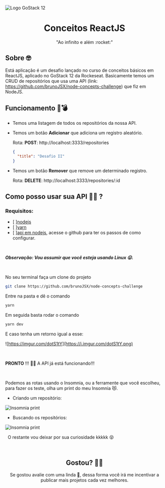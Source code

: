 ![Logo GoStack 12](https://i.imgur.com/UuhPCqe.png)

<h1 align="center">
 Conceitos ReactJS
</h1>

<div align="center">
 "Ao infinito e além :rocket:"
</div>

## Sobre 🤓

Está aplicação é um desafio lançado no curso de conceitos básicos em ReactJS, aplicado no GoStack 12 da Rockeseat. Basicamente temos um CRUD de repositórios que usa uma API (link: https://github.com/brunoJSX/node-concepts-challenge) que fiz em NodeJS.

## Funcionamento 🚀💣

- Temos uma listagem de todos os repositórios da nossa API.
- Temos um botão **Adicionar** que adiciona um registro aleatório.

  Rota: **POST**: http://localhost:3333/repositories

  ```json
  {
    "title": "Desafio II"
  }
  ```

- Temos um botão **Remover** que remove um determinado registro.

  Rota: **DELETE**: http://localhost:3333/repositories/:id

## Como posso usar sua API 🔧🆙 ?

### Requisitos:

- [ ][nodejs](https://nodejs.org/en/)
- [ ][yarn](https://yarnpkg.com/)
- [ ][api em nodejs](https://github.com/brunoJSX/node-concepts-challenge), acesse o github para ter os passos de como configurar.

&nbsp;

**_Observação: Vou assumir que você esteja usando Linux 😛._**

&nbsp;

No seu terminal faça um clone do projeto

```bash
git clone https://github.com/brunoJSX/node-concepts-challenge
```

Entre na pasta e dê o comando

```bash
yarn
```

Em seguida basta rodar o comando

```bash
yarn dev
```

E caso tenha um retorno igual a esse:

![https://imgur.com/dotS1tY](https://i.imgur.com/dotS1tY.png)

&nbsp;

**PRONTO** !!! 🚀💥 A API já está funcionando!!!

&nbsp;

Podemos as rotas usando o Insomnia, ou a ferramente que você escolheu, para fazer os teste, olha um print do meu Insomnia 😻.

- Criando um repositório:

![Insomnia print](https://i.imgur.com/6Zgzq6o.png)

- Buscando os repositórios:

![Insomnia print](https://i.imgur.com/RE1dzhS.png)

&nbsp;
O restante vou deixar por sua curiosidade kkkkk 😝

&nbsp;

<h2 align="center">
 Gostou? 🥳🚀
</h2>

<div align="center">
 Se gostou avalie com uma linda 🌟, dessa forma você irá me incentivar a publicar mais projetos cada vez melhores.
</div>
